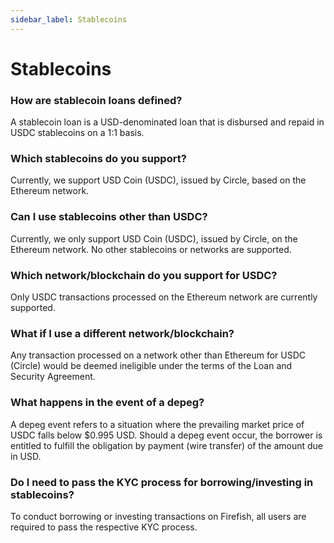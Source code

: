 ```yaml
---
sidebar_label: Stablecoins
---
```


# Stablecoins

### How are stablecoin loans defined?

A stablecoin loan is a USD-denominated loan that is disbursed and repaid in USDC stablecoins on a 1:1 basis.

### Which stablecoins do you support?

Currently, we support USD Coin (USDC), issued by Circle, based on the Ethereum network.

### Can I use stablecoins other than USDC?

Currently, we only support USD Coin (USDC), issued by Circle, on the Ethereum network. No other stablecoins or networks are supported.

### Which network/blockchain do you support for USDC?

Only USDC transactions processed on the Ethereum network are currently supported.

### What if I use a different network/blockchain?

Any transaction processed on a network other than Ethereum for USDC (Circle) would be deemed ineligible under the terms of the Loan and Security Agreement.

### What happens in the event of a depeg?

A depeg event refers to a situation where the prevailing market price of USDC falls below $0.995 USD. Should a depeg event occur, the borrower is entitled to fulfill the obligation by payment (wire transfer) of the amount due in USD.

### Do I need to pass the KYC process for borrowing/investing in stablecoins?

To conduct borrowing or investing transactions on Firefish, all users are required to pass the respective KYC process.